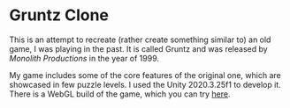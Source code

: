 # Gruntz Clone

This is an attempt to recreate (rather create something similar to) an old game, I was playing in the past. It is called Gruntz and was released by *Monolith Productions* in the year of 1999.

My game includes some of the core features of the original one, which are showcased in few puzzle levels. I used the Unity 2020.3.25f1 to develop it. There is a WebGL build of the game, which you can try [here](https://mrvgm.github.io/GruntzClone/Build/v6/).
